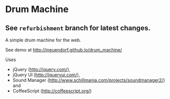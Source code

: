 Drum Machine
============

## See `refurbishment` branch for latest changes.


A simple drum machine for the web.

See demo at http://jneuendorf.github.io/drum_machine/


Uses
- jQuery (http://jquery.com/),
- jQuery UI (http://jqueryui.com/),
- Sound Manager (http://www.schillmania.com/projects/soundmanager2/) and
- CoffeeScript (http://coffeescript.org/)
